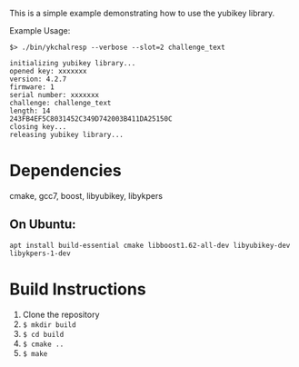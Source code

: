 This is a simple example demonstrating how to use the yubikey library.

Example Usage:

    $> ./bin/ykchalresp --verbose --slot=2 challenge_text

    initializing yubikey library...
    opened key: xxxxxxx
    version: 4.2.7
    firmware: 1
    serial number: xxxxxxx
    challenge: challenge_text
    length: 14
    243FB4EF5C8031452C349D742003B411DA25150C
    closing key...
    releasing yubikey library...

# Dependencies

cmake, gcc7, boost, libyubikey, libykpers

## On Ubuntu:

`apt install build-essential cmake libboost1.62-all-dev libyubikey-dev libykpers-1-dev`

# Build Instructions

1. Clone the repository
2. `$ mkdir build`
3. `$ cd build`
4. `$ cmake ..`
5. `$ make`
